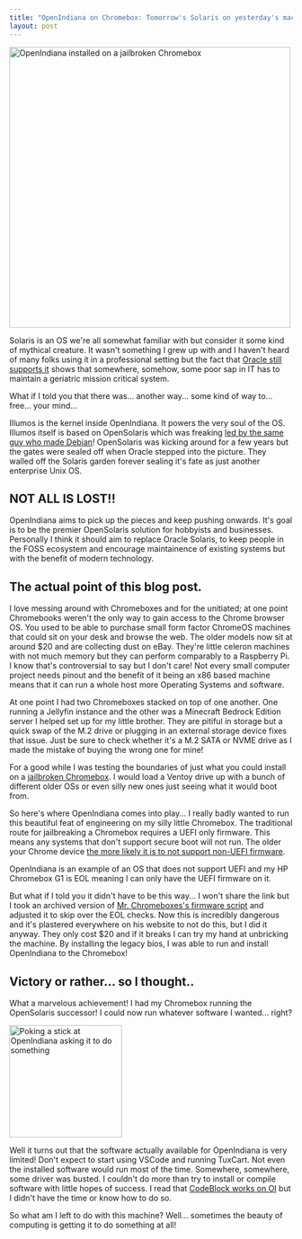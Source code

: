 ```yaml
---
title: "OpenIndiana on Chromebox: Tomorrow's Solaris on yesterday's machines"
layout: post
---
```


<img width="500" alt="OpenIndiana installed on a jailbroken Chromebox" src="{{site.baseurl}}/assets/images/chromebox/openindianachromebox.jpg">

Solaris is an OS we're all somewhat familiar with but consider it some kind of mythical creature. It wasn't something I grew up with and I haven't heard of many folks using it in a professional setting but the fact that [Oracle still supports it](https://www.oracle.com/solaris/solaris11/) shows that somewhere, somehow, some poor sap in IT has to maintain a geriatric mission critical system.

What if I told you that there was... another way... some kind of way to... free... your mind...

Illumos is the kernel inside OpenIndiana. It powers the very soul of the OS. Illumos itself is based on OpenSolaris which was freaking [led by the same guy who made Debian](https://docs.openindiana.org/misc/openindiana/#why-is-it-called-openindiana)! OpenSolaris was kicking around for a few years but the gates were sealed off when Oracle stepped into the picture. They walled off the Solaris garden forever sealing it's fate as just another enterprise Unix OS.

## NOT ALL IS LOST!!
OpenIndiana aims to pick up the pieces and keep pushing onwards. It's goal is to be the premier  OpenSolaris solution for hobbyists and businesses. Personally I think it should aim to replace Oracle Solaris, to keep people in the FOSS ecosystem and encourage maintainence of existing systems but with the benefit of modern technology.

## The actual point of this blog post.
I love messing around with Chromeboxes and for the unitiated; at one point Chromebooks weren't the only way to gain access to the Chrome browser OS. You used to be able to purchase small form factor ChromeOS machines that could sit on your desk and browse the web. The older models now sit at around $20 and are collecting dust on eBay. They're little celeron machines with not much memory but they can perform comparably to a Raspberry Pi. I know that's controversial to say but I don't care! Not every small computer project needs pinout and the benefit of it being an x86 based machine means that it can run a whole host more Operating Systems and software.

At one point I had two Chromeboxes stacked on top of one another. One running a Jellyfin instance and the other was a Minecraft Bedrock Edition server I helped set up for my little brother. They are pitiful in storage but a quick swap of the M.2 drive or plugging in an external storage device fixes that issue. Just be sure to check whether it's a M.2 SATA or NVME drive as I made the mistake of buying the wrong one for mine!

For a good while I was testing the boundaries of just what you could install on a [jailbroken Chromebox](https://docs.mrchromebox.tech/). I would load a Ventoy drive up with a bunch of different older OSs or even silly new ones just seeing what it would boot from. 

So here's where OpenIndiana comes into play... I really badly wanted to run this beautiful feat of engineering on my silly little Chromebox. The traditional route for jailbreaking a Chromebox requires a UEFI only firmware. This means any systems that don't support secure boot will not run. The older your Chrome device [the more likely it is to not support non-UEFI firmware](https://docs.mrchromebox.tech/docs/supported-devices.html).

OpenIndiana is an example of an OS that does not support UEFI and my HP Chromebox G1 is EOL meaning I can only have the UEFI firmware on it. 

But what if I told you it didn't have to be this way... I won't share the link but I took an archived version of [Mr. Chromeboxes's firmware script](https://docs.mrchromebox.tech/docs/fwscript.html) and adjusted it to skip over the EOL checks. Now this is incredibly dangerous and it's plastered everywhere on his website to not do this, but I did it anyway. They only cost $20 and if it breaks I can try my hand at unbricking the machine. By installing the legacy bios, I was able to run and install OpenIndiana to the Chromebox!

## Victory or rather... so I thought..
What a marvelous achievement! I had my Chromebox running the OpenSolaris successor! I could now run whatever software I wanted... right?

<img width="200" alt="Poking a stick at OpenIndiana asking it to do something" src="{{site.baseurl}}/assets/images/chromebox/comeondosomething.jpg">

Well it turns out that the software actually available for OpenIndiana is very limited! Don't expect to start using VSCode and running TuxCart. Not even the installed software would run most of the time. Somewhere, somewhere, some driver was busted. I couldn't do more than try to install or compile software with little hopes of success. I read that [CodeBlock works on OI](https://forums.codeblocks.org/index.php?topic=24033.0) but I didn't have the time or know how to do so. 

So what am I left to do with this machine? Well... sometimes the beauty of computing is getting it to do something at all!